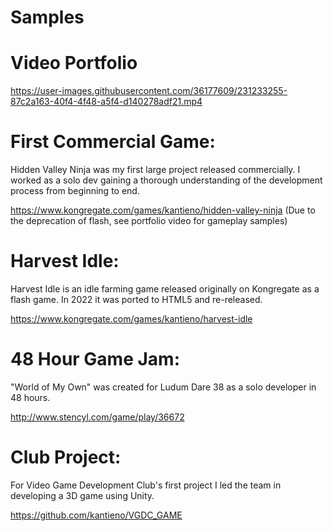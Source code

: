 # Samples

# Video Portfolio



https://user-images.githubusercontent.com/36177609/231233255-87c2a163-40f4-4f48-a5f4-d140278adf21.mp4



# First Commercial Game: 
Hidden Valley Ninja was my first large project released commercially. I worked as a solo dev gaining a thorough understanding of the development process from beginning to end.

https://www.kongregate.com/games/kantieno/hidden-valley-ninja
(Due to the deprecation of flash, see portfolio video for gameplay samples)

# Harvest Idle: 
Harvest Idle is an idle farming game released originally  on Kongregate as a flash game. In 2022 it was ported to HTML5 and re-released. 

https://www.kongregate.com/games/kantieno/harvest-idle


# 48 Hour Game Jam:
"World of My Own" was created for Ludum Dare 38 as a solo developer in 48 hours.

http://www.stencyl.com/game/play/36672

# Club Project:
For Video Game Development Club's first project I led the team in developing a 3D game using Unity. 

https://github.com/kantieno/VGDC_GAME
